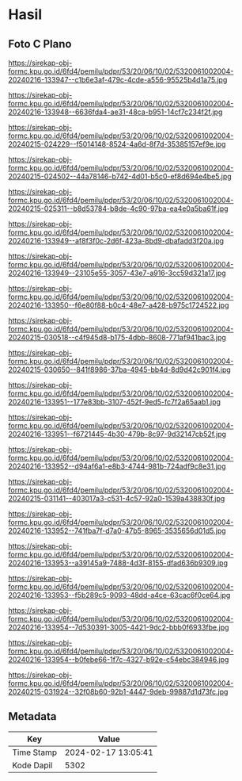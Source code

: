 # Hasil

## Foto C Plano

https://sirekap-obj-formc.kpu.go.id/6fd4/pemilu/pdpr/53/20/06/10/02/5320061002004-20240216-133947--c1b6e3af-479c-4cde-a556-95525b4d1a75.jpg

https://sirekap-obj-formc.kpu.go.id/6fd4/pemilu/pdpr/53/20/06/10/02/5320061002004-20240216-133948--6636fda4-ae31-48ca-b951-14cf7c234f2f.jpg

https://sirekap-obj-formc.kpu.go.id/6fd4/pemilu/pdpr/53/20/06/10/02/5320061002004-20240215-024229--f5014148-8524-4a6d-8f7d-35385157ef9e.jpg

https://sirekap-obj-formc.kpu.go.id/6fd4/pemilu/pdpr/53/20/06/10/02/5320061002004-20240215-024502--44a78146-b742-4d01-b5c0-ef8d694e4be5.jpg

https://sirekap-obj-formc.kpu.go.id/6fd4/pemilu/pdpr/53/20/06/10/02/5320061002004-20240215-025311--b8d53784-b8de-4c90-97ba-ea4e0a5ba61f.jpg

https://sirekap-obj-formc.kpu.go.id/6fd4/pemilu/pdpr/53/20/06/10/02/5320061002004-20240216-133949--af8f3f0c-2d6f-423a-8bd9-dbafadd3f20a.jpg

https://sirekap-obj-formc.kpu.go.id/6fd4/pemilu/pdpr/53/20/06/10/02/5320061002004-20240216-133949--23105e55-3057-43e7-a916-3cc59d321a17.jpg

https://sirekap-obj-formc.kpu.go.id/6fd4/pemilu/pdpr/53/20/06/10/02/5320061002004-20240216-133950--f6e80f88-b0c4-48e7-a428-b975c1724522.jpg

https://sirekap-obj-formc.kpu.go.id/6fd4/pemilu/pdpr/53/20/06/10/02/5320061002004-20240215-030518--c4f945d8-b175-4dbb-8608-771af941bac3.jpg

https://sirekap-obj-formc.kpu.go.id/6fd4/pemilu/pdpr/53/20/06/10/02/5320061002004-20240215-030650--841f8986-37ba-4945-bb4d-8d9d42c901f4.jpg

https://sirekap-obj-formc.kpu.go.id/6fd4/pemilu/pdpr/53/20/06/10/02/5320061002004-20240216-133951--177e83bb-3107-452f-9ed5-fc7f2a65aab1.jpg

https://sirekap-obj-formc.kpu.go.id/6fd4/pemilu/pdpr/53/20/06/10/02/5320061002004-20240216-133951--f6721445-4b30-479b-8c97-9d32147cb52f.jpg

https://sirekap-obj-formc.kpu.go.id/6fd4/pemilu/pdpr/53/20/06/10/02/5320061002004-20240216-133952--d94af6a1-e8b3-4744-981b-724adf9c8e31.jpg

https://sirekap-obj-formc.kpu.go.id/6fd4/pemilu/pdpr/53/20/06/10/02/5320061002004-20240215-031141--403017a3-c531-4c57-92a0-1539a438830f.jpg

https://sirekap-obj-formc.kpu.go.id/6fd4/pemilu/pdpr/53/20/06/10/02/5320061002004-20240216-133952--741fba7f-d7a0-47b5-8965-3535656d01d5.jpg

https://sirekap-obj-formc.kpu.go.id/6fd4/pemilu/pdpr/53/20/06/10/02/5320061002004-20240216-133953--a39145a9-7488-4d3f-8155-dfad636b9309.jpg

https://sirekap-obj-formc.kpu.go.id/6fd4/pemilu/pdpr/53/20/06/10/02/5320061002004-20240216-133953--f5b289c5-9093-48dd-a4ce-63cac6f0ce64.jpg

https://sirekap-obj-formc.kpu.go.id/6fd4/pemilu/pdpr/53/20/06/10/02/5320061002004-20240216-133954--7d530391-3005-4421-9dc2-bbb0f6933fbe.jpg

https://sirekap-obj-formc.kpu.go.id/6fd4/pemilu/pdpr/53/20/06/10/02/5320061002004-20240216-133954--b0febe66-1f7c-4327-b92e-c54ebc384946.jpg

https://sirekap-obj-formc.kpu.go.id/6fd4/pemilu/pdpr/53/20/06/10/02/5320061002004-20240215-031924--32f08b60-92b1-4447-9deb-99887d1d73fc.jpg


## Metadata

| Key        | Value               |
| ---------- | ------------------- |
| Time Stamp | 2024-02-17 13:05:41 |
| Kode Dapil | 5302                |



